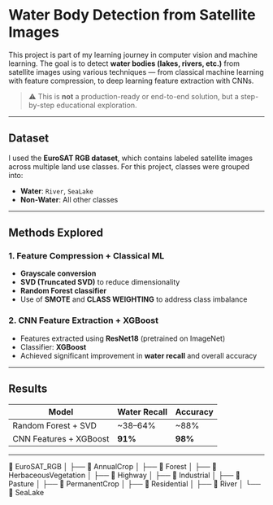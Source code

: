 # Water Body Detection from Satellite Images

This project is part of my learning journey in computer vision and machine learning. The goal is to detect **water bodies (lakes, rivers, etc.)** from satellite images using various techniques — from classical machine learning with feature compression, to deep learning feature extraction with CNNs.

> ⚠️ This is **not** a production-ready or end-to-end solution, but a step-by-step educational exploration.

---

##  Dataset

I used the **EuroSAT RGB dataset**, which contains labeled satellite images across multiple land use classes. For this project, classes were grouped into:
- **Water**: `River`, `SeaLake`
- **Non-Water**: All other classes

---

##  Methods Explored

### 1.  Feature Compression + Classical ML
- **Grayscale conversion**
- **SVD (Truncated SVD)** to reduce dimensionality
- **Random Forest classifier**
- Use of **SMOTE** and **CLASS WEIGHTING** to address class imbalance

### 2.  CNN Feature Extraction + XGBoost
- Features extracted using **ResNet18** (pretrained on ImageNet)
- Classifier: **XGBoost**
- Achieved significant improvement in **water recall** and overall accuracy

---

##  Results

| Model                   | Water Recall | Accuracy |
|------------------------|--------------|----------|
| Random Forest + SVD    | ~38–64%      | ~88%     |
| CNN Features + XGBoost | **91%**      | **98%**  |

---




📁 EuroSAT_RGB │ ├── 📁 AnnualCrop │ ├── 📁 Forest │ ├── 📁 HerbaceousVegetation │ ├── 📁 Highway │ ├── 📁 Industrial │ ├── 📁 Pasture │ ├── 📁 PermanentCrop │ ├── 📁 Residential │ ├── 📁 River │ └── 📁 SeaLake


